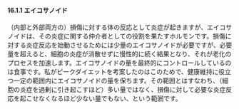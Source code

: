 #### 16.1.1 エイコサノイド

（内部と外部両方の）損傷に対する体の反応として炎症が起きますが、エイコサノイドは、その炎症に関する仲介者としての役割を果たすホルモンです。損傷に対する炎症反応を始動させるためには少量のエイコサノイドが必要ですが、必要量を超えると、細胞の炎症が消散せずに慢性的に続く結果となり、それが老化のプロセスを加速します。エイコサノイドの量を最終的にコントロールしているのは食事です。私がピークダイエットを考案したのはこのためで、健康維持に役立つ一定の範囲内にエイコサノイドの量を保ちます。その範囲とはすなわち、（細胞の炎症を過剰に引き起こすほど）多い量ではなく、損傷に対して必要な炎症反応を起こせなくなるほど少ない量でもない、という範囲です。
